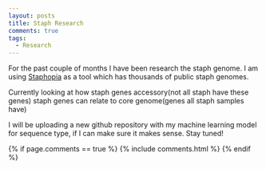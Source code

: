 ```yaml
---
layout: posts
title: Staph Research
comments: true
tags:
  - Research 
---
```


For the past couple of months I have been research the staph genome. I am using [Staphopia](https://github.com/staphopia/staphopia-r) as a tool which has thousands of public staph genomes. 

Currently looking at how staph genes accessory(not all staph have these genes) staph genes can relate to core genome(genes all staph samples have)

I will be uploading a new github repository with my machine learning model for sequence type, if I can make sure it makes sense. Stay tuned!

{% if page.comments == true %}
  {% include comments.html %}
{% endif %}